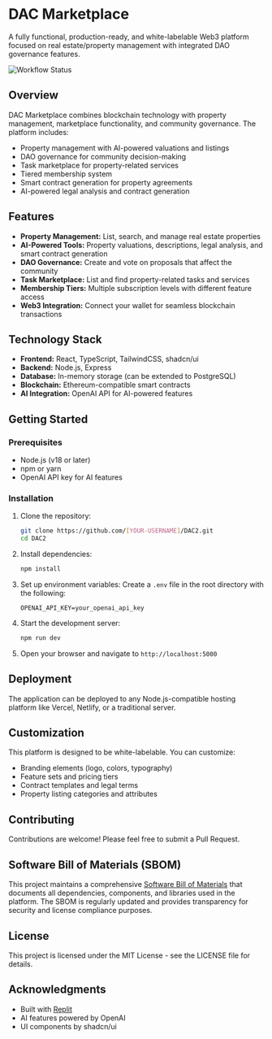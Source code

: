 # DAC Marketplace

A fully functional, production-ready, and white-labelable Web3 platform focused on real estate/property management with integrated DAO governance features.

![Workflow Status](https://github.com/[YOUR-USERNAME]/DAC2/actions/workflows/ci.yml/badge.svg)

## Overview

DAC Marketplace combines blockchain technology with property management, marketplace functionality, and community governance. The platform includes:

- Property management with AI-powered valuations and listings
- DAO governance for community decision-making
- Task marketplace for property-related services
- Tiered membership system
- Smart contract generation for property agreements
- AI-powered legal analysis and contract generation

## Features

- **Property Management:** List, search, and manage real estate properties
- **AI-Powered Tools:** Property valuations, descriptions, legal analysis, and smart contract generation
- **DAO Governance:** Create and vote on proposals that affect the community
- **Task Marketplace:** List and find property-related tasks and services
- **Membership Tiers:** Multiple subscription levels with different feature access
- **Web3 Integration:** Connect your wallet for seamless blockchain transactions

## Technology Stack

- **Frontend:** React, TypeScript, TailwindCSS, shadcn/ui
- **Backend:** Node.js, Express
- **Database:** In-memory storage (can be extended to PostgreSQL)
- **Blockchain:** Ethereum-compatible smart contracts
- **AI Integration:** OpenAI API for AI-powered features

## Getting Started

### Prerequisites

- Node.js (v18 or later)
- npm or yarn
- OpenAI API key for AI features

### Installation

1. Clone the repository:
   ```bash
   git clone https://github.com/[YOUR-USERNAME]/DAC2.git
   cd DAC2
   ```

2. Install dependencies:
   ```bash
   npm install
   ```

3. Set up environment variables:
   Create a `.env` file in the root directory with the following:
   ```
   OPENAI_API_KEY=your_openai_api_key
   ```

4. Start the development server:
   ```bash
   npm run dev
   ```

5. Open your browser and navigate to `http://localhost:5000`

## Deployment

The application can be deployed to any Node.js-compatible hosting platform like Vercel, Netlify, or a traditional server.

## Customization

This platform is designed to be white-labelable. You can customize:

- Branding elements (logo, colors, typography)
- Feature sets and pricing tiers
- Contract templates and legal terms
- Property listing categories and attributes

## Contributing

Contributions are welcome! Please feel free to submit a Pull Request.

## Software Bill of Materials (SBOM)

This project maintains a comprehensive [Software Bill of Materials](./SBOM.md) that documents all dependencies, components, and libraries used in the platform. The SBOM is regularly updated and provides transparency for security and license compliance purposes.

## License

This project is licensed under the MIT License - see the LICENSE file for details.

## Acknowledgments

- Built with [Replit](https://replit.com)
- AI features powered by OpenAI
- UI components by shadcn/ui